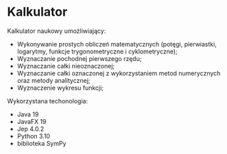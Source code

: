 # Kalkulator
Kalkulator naukowy umożliwiający:
- Wykonywanie prostych obliczeń matematycznych (potęgi, pierwiastki, logarytmy, funkcje trygonometryczne i cyklometryczne);
- Wyznaczanie pochodnej pierwszego rzędu;
- Wyznaczanie całki nieoznaczonej;
- Wyznaczanie całki oznaczonej z wykorzystaniem metod numerycznych oraz metody analitycznej;
- Wyznaczenie wykresu funkcji;

Wykorzystana techonologia:
- Java 19
- JavaFX 19
- Jep 4.0.2
- Python 3.10
- biblioteka SymPy

